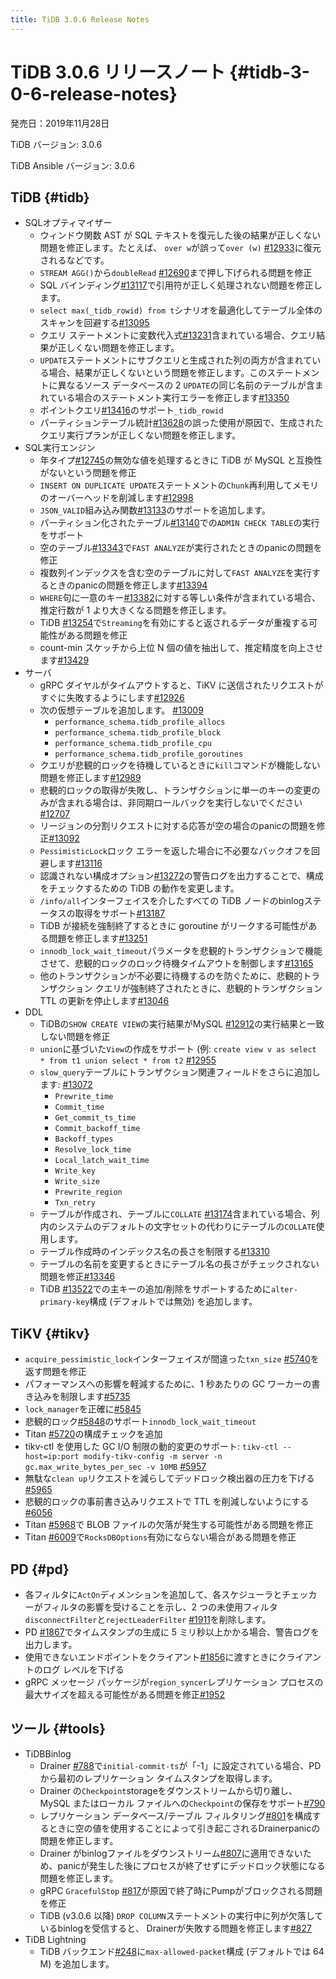 ```yaml
---
title: TiDB 3.0.6 Release Notes
---
```


# TiDB 3.0.6 リリースノート {#tidb-3-0-6-release-notes}

発売日：2019年11月28日

TiDB バージョン: 3.0.6

TiDB Ansible バージョン: 3.0.6

## TiDB {#tidb}

-   SQLオプティマイザー
    -   ウィンドウ関数 AST が SQL テキストを復元した後の結果が正しくない問題を修正します。たとえば、 `over w`が誤って`over (w)` [<a href="https://github.com/pingcap/tidb/pull/12933">#12933</a>](https://github.com/pingcap/tidb/pull/12933)に復元されるなどです。
    -   `STREAM AGG()`から`doubleRead` [<a href="https://github.com/pingcap/tidb/pull/12690">#12690</a>](https://github.com/pingcap/tidb/pull/12690)まで押し下げられる問題を修正
    -   SQL バインディング[<a href="https://github.com/pingcap/tidb/pull/13117">#13117</a>](https://github.com/pingcap/tidb/pull/13117)で引用符が正しく処理されない問題を修正します。
    -   `select max(_tidb_rowid) from t`シナリオを最適化してテーブル全体のスキャンを回避する[<a href="https://github.com/pingcap/tidb/pull/13095">#13095</a>](https://github.com/pingcap/tidb/pull/13095)
    -   クエリ ステートメントに変数代入式[<a href="https://github.com/pingcap/tidb/pull/13231">#13231</a>](https://github.com/pingcap/tidb/pull/13231)含まれている場合、クエリ結果が正しくない問題を修正します。
    -   `UPDATE`ステートメントにサブクエリと生成された列の両方が含まれている場合、結果が正しくないという問題を修正します。このステートメントに異なるソース データベースの 2 `UPDATE`の同じ名前のテーブルが含まれている場合のステートメント実行エラーを修正します[<a href="https://github.com/pingcap/tidb/pull/13350">#13350</a>](https://github.com/pingcap/tidb/pull/13350)
    -   ポイントクエリ[<a href="https://github.com/pingcap/tidb/pull/13416">#13416</a>](https://github.com/pingcap/tidb/pull/13416)のサポート`_tidb_rowid`
    -   パーティションテーブル統計[<a href="https://github.com/pingcap/tidb/pull/13628">#13628</a>](https://github.com/pingcap/tidb/pull/13628)の誤った使用が原因で、生成されたクエリ実行プランが正しくない問題を修正します。
-   SQL実行エンジン
    -   年タイプ[<a href="https://github.com/pingcap/tidb/pull/12745">#12745</a>](https://github.com/pingcap/tidb/pull/12745)の無効な値を処理するときに TiDB が MySQL と互換性がないという問題を修正
    -   `INSERT ON DUPLICATE UPDATE`ステートメントの`Chunk`再利用してメモリのオーバーヘッドを削減します[<a href="https://github.com/pingcap/tidb/pull/12998">#12998</a>](https://github.com/pingcap/tidb/pull/12998)
    -   `JSON_VALID`組み込み関数[<a href="https://github.com/pingcap/tidb/pull/13133">#13133</a>](https://github.com/pingcap/tidb/pull/13133)のサポートを追加します。
    -   パーティション化されたテーブル[<a href="https://github.com/pingcap/tidb/pull/13140">#13140</a>](https://github.com/pingcap/tidb/pull/13140)での`ADMIN CHECK TABLE`の実行をサポート
    -   空のテーブル[<a href="https://github.com/pingcap/tidb/pull/13343">#13343</a>](https://github.com/pingcap/tidb/pull/13343)で`FAST ANALYZE`が実行されたときのpanicの問題を修正
    -   複数列インデックスを含む空のテーブルに対して`FAST ANALYZE`を実行するときのpanicの問題を修正します[<a href="https://github.com/pingcap/tidb/pull/13394">#13394</a>](https://github.com/pingcap/tidb/pull/13394)
    -   `WHERE`句に一意のキー[<a href="https://github.com/pingcap/tidb/pull/13382">#13382</a>](https://github.com/pingcap/tidb/pull/13382)に対する等しい条件が含まれている場合、推定行数が 1 より大きくなる問題を修正します。
    -   TiDB [<a href="https://github.com/pingcap/tidb/pull/13254">#13254</a>](https://github.com/pingcap/tidb/pull/13254)で`Streaming`を有効にすると返されるデータが重複する可能性がある問題を修正
    -   count-min スケッチから上位 N 個の値を抽出して、推定精度を向上させます[<a href="https://github.com/pingcap/tidb/pull/13429">#13429</a>](https://github.com/pingcap/tidb/pull/13429)
-   サーバ
    -   gRPC ダイヤルがタイムアウトすると、TiKV に送信されたリクエストがすぐに失敗するようにします[<a href="https://github.com/pingcap/tidb/pull/12926">#12926</a>](https://github.com/pingcap/tidb/pull/12926)
    -   次の仮想テーブルを追加します。 [<a href="https://github.com/pingcap/tidb/pull/13009">#13009</a>](https://github.com/pingcap/tidb/pull/13009)
        -   `performance_schema.tidb_profile_allocs`
        -   `performance_schema.tidb_profile_block`
        -   `performance_schema.tidb_profile_cpu`
        -   `performance_schema.tidb_profile_goroutines`
    -   クエリが悲観的ロックを待機しているときに`kill`コマンドが機能しない問題を修正します[<a href="https://github.com/pingcap/tidb/pull/12989">#12989</a>](https://github.com/pingcap/tidb/pull/12989)
    -   悲観的ロックの取得が失敗し、トランザクションに単一のキーの変更のみが含まれる場合は、非同期ロールバックを実行しないでください[<a href="https://github.com/pingcap/tidb/pull/12707">#12707</a>](https://github.com/pingcap/tidb/pull/12707)
    -   リージョンの分割リクエストに対する応答が空の場合のpanicの問題を修正[<a href="https://github.com/pingcap/tidb/pull/13092">#13092</a>](https://github.com/pingcap/tidb/pull/13092)
    -   `PessimisticLock`ロック エラーを返した場合に不必要なバックオフを回避します[<a href="https://github.com/pingcap/tidb/pull/13116">#13116</a>](https://github.com/pingcap/tidb/pull/13116)
    -   認識されない構成オプション[<a href="https://github.com/pingcap/tidb/pull/13272">#13272</a>](https://github.com/pingcap/tidb/pull/13272)の警告ログを出力することで、構成をチェックするための TiDB の動作を変更します。
    -   `/info/all`インターフェイスを介したすべての TiDB ノードのbinlogステータスの取得をサポート[<a href="https://github.com/pingcap/tidb/pull/13187">#13187</a>](https://github.com/pingcap/tidb/pull/13187)
    -   TiDB が接続を強制終了するときに goroutine がリークする可能性がある問題を修正します[<a href="https://github.com/pingcap/tidb/pull/13251">#13251</a>](https://github.com/pingcap/tidb/pull/13251)
    -   `innodb_lock_wait_timeout`パラメータを悲観的トランザクションで機能させて、悲観的ロックのロック待機タイムアウトを制御します[<a href="https://github.com/pingcap/tidb/pull/13165">#13165</a>](https://github.com/pingcap/tidb/pull/13165)
    -   他のトランザクションが不必要に待機するのを防ぐために、悲観的トランザクション クエリが強制終了されたときに、悲観的トランザクション TTL の更新を停止します[<a href="https://github.com/pingcap/tidb/pull/13046">#13046</a>](https://github.com/pingcap/tidb/pull/13046)
-   DDL
    -   TiDBの`SHOW CREATE VIEW`の実行結果がMySQL [<a href="https://github.com/pingcap/tidb/pull/12912">#12912</a>](https://github.com/pingcap/tidb/pull/12912)の実行結果と一致しない問題を修正
    -   `union`に基づいた`View`の作成をサポート (例: `create view v as select * from t1 union select * from t2` [<a href="https://github.com/pingcap/tidb/pull/12955">#12955</a>](https://github.com/pingcap/tidb/pull/12955)
    -   `slow_query`テーブルにトランザクション関連フィールドをさらに追加します: [<a href="https://github.com/pingcap/tidb/pull/13072">#13072</a>](https://github.com/pingcap/tidb/pull/13072)
        -   `Prewrite_time`
        -   `Commit_time`
        -   `Get_commit_ts_time`
        -   `Commit_backoff_time`
        -   `Backoff_types`
        -   `Resolve_lock_time`
        -   `Local_latch_wait_time`
        -   `Write_key`
        -   `Write_size`
        -   `Prewrite_region`
        -   `Txn_retry`
    -   テーブルが作成され、テーブルに`COLLATE` [<a href="https://github.com/pingcap/tidb/pull/13174">#13174</a>](https://github.com/pingcap/tidb/pull/13174)含まれている場合、列内のシステムのデフォルトの文字セットの代わりにテーブルの`COLLATE`使用します。
    -   テーブル作成時のインデックス名の長さを制限する[<a href="https://github.com/pingcap/tidb/pull/13310">#13310</a>](https://github.com/pingcap/tidb/pull/13310)
    -   テーブルの名前を変更するときにテーブル名の長さがチェックされない問題を修正[<a href="https://github.com/pingcap/tidb/pull/13346">#13346</a>](https://github.com/pingcap/tidb/pull/13346)
    -   TiDB [<a href="https://github.com/pingcap/tidb/pull/13522">#13522</a>](https://github.com/pingcap/tidb/pull/13522)での主キーの追加/削除をサポートするために`alter-primary-key`構成 (デフォルトでは無効) を追加します。

## TiKV {#tikv}

-   `acquire_pessimistic_lock`インターフェイスが間違った`txn_size` [<a href="https://github.com/tikv/tikv/pull/5740">#5740</a>](https://github.com/tikv/tikv/pull/5740)を返す問題を修正
-   パフォーマンスへの影響を軽減するために、1 秒あたりの GC ワーカーの書き込みを制限します[<a href="https://github.com/tikv/tikv/pull/5735">#5735</a>](https://github.com/tikv/tikv/pull/5735)
-   `lock_manager`を正確に[<a href="https://github.com/tikv/tikv/pull/5845">#5845</a>](https://github.com/tikv/tikv/pull/5845)
-   悲観的ロック[<a href="https://github.com/tikv/tikv/pull/5848">#5848</a>](https://github.com/tikv/tikv/pull/5848)のサポート`innodb_lock_wait_timeout`
-   Titan [<a href="https://github.com/tikv/tikv/pull/5720">#5720</a>](https://github.com/tikv/tikv/pull/5720)の構成チェックを追加
-   tikv-ctl を使用した GC I/O 制限の動的変更のサポート: `tikv-ctl --host=ip:port modify-tikv-config -m server -n gc.max_write_bytes_per_sec -v 10MB` [<a href="https://github.com/tikv/tikv/pull/5957">#5957</a>](https://github.com/tikv/tikv/pull/5957)
-   無駄な`clean up`リクエストを減らしてデッドロック検出器の圧力を下げる[<a href="https://github.com/tikv/tikv/pull/5965">#5965</a>](https://github.com/tikv/tikv/pull/5965)
-   悲観的ロックの事前書き込みリクエストで TTL を削減しないようにする[<a href="https://github.com/tikv/tikv/pull/6056">#6056</a>](https://github.com/tikv/tikv/pull/6056)
-   Titan [<a href="https://github.com/tikv/tikv/pull/5968">#5968</a>](https://github.com/tikv/tikv/pull/5968)で BLOB ファイルの欠落が発生する可能性がある問題を修正
-   Titan [<a href="https://github.com/tikv/tikv/pull/6009">#6009</a>](https://github.com/tikv/tikv/pull/6009)で`RocksDBOptions`有効にならない場合がある問題を修正

## PD {#pd}

-   各フィルタに`ActOn`ディメンションを追加して、各スケジューラとチェッカーがフィルタの影響を受けることを示し、2 つの未使用フィルタ`disconnectFilter`と`rejectLeaderFilter` [<a href="https://github.com/pingcap/pd/pull/1911">#1911</a>](https://github.com/pingcap/pd/pull/1911)を削除します。
-   PD [<a href="https://github.com/pingcap/pd/pull/1867">#1867</a>](https://github.com/pingcap/pd/pull/1867)でタイムスタンプの生成に 5 ミリ秒以上かかる場合、警告ログを出力します。
-   使用できないエンドポイントをクライアント[<a href="https://github.com/pingcap/pd/pull/1856">#1856</a>](https://github.com/pingcap/pd/pull/1856)に渡すときにクライアントのログ レベルを下げる
-   gRPC メッセージ パッケージが`region_syncer`レプリケーション プロセスの最大サイズを超える可能性がある問題を修正[<a href="https://github.com/pingcap/pd/pull/1952">#1952</a>](https://github.com/pingcap/pd/pull/1952)

## ツール {#tools}

-   TiDBBinlog
    -   Drainer [<a href="https://github.com/pingcap/tidb-binlog/pull/788">#788</a>](https://github.com/pingcap/tidb-binlog/pull/788)で`initial-commit-ts`が「-1」に設定されている場合、PD から最初のレプリケーション タイムスタンプを取得します。
    -   Drainer の`Checkpoint`storageをダウンストリームから切り離し、MySQL またはローカル ファイルへの`Checkpoint`の保存をサポート[<a href="https://github.com/pingcap/tidb-binlog/pull/790">#790</a>](https://github.com/pingcap/tidb-binlog/pull/790)
    -   レプリケーション データベース/テーブル フィルタリング[<a href="https://github.com/pingcap/tidb-binlog/pull/801">#801</a>](https://github.com/pingcap/tidb-binlog/pull/801)を構成するときに空の値を使用することによって引き起こされるDrainerpanicの問題を修正します。
    -   Drainer がbinlogファイルをダウンストリーム[<a href="https://github.com/pingcap/tidb-binlog/pull/807">#807</a>](https://github.com/pingcap/tidb-binlog/pull/807)に適用できないため、panicが発生した後にプロセスが終了せずにデッドロック状態になる問題を修正します。
    -   gRPC `GracefulStop` [<a href="https://github.com/pingcap/tidb-binlog/pull/817">#817</a>](https://github.com/pingcap/tidb-binlog/pull/817)が原因で終了時にPumpがブロックされる問題を修正
    -   TiDB (v3.0.6 以降) `DROP COLUMN`ステートメントの実行中に列が欠落しているbinlogを受信すると、 Drainerが失敗する問題を修正します[<a href="https://github.com/pingcap/tidb-binlog/pull/827">#827</a>](https://github.com/pingcap/tidb-binlog/pull/827)
-   TiDB Lightning
    -   TiDB バックエンド[<a href="https://github.com/pingcap/tidb-lightning/pull/248">#248</a>](https://github.com/pingcap/tidb-lightning/pull/248)に`max-allowed-packet`構成 (デフォルトでは 64 M) を追加します。
